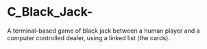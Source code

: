 # C_Black_Jack-
A terminal-based game of black jack between a human player and a computer
controlled dealer, using a linked list (the cards).

